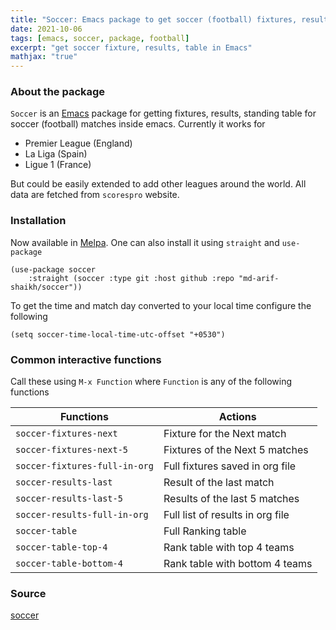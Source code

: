 ```yaml
---
title: "Soccer: Emacs package to get soccer (football) fixtures, results, standing table and etc"
date: 2021-10-06
tags: [emacs, soccer, package, football]
excerpt: "get soccer fixture, results, table in Emacs"
mathjax: "true"
---
```


### About the package
`Soccer` is an [Emacs](https://www.gnu.org/software/emacs/) package for getting fixtures, results, standing table for soccer (football) matches inside emacs. Currently it works for
  - Premier League (England)
  - La Liga (Spain)
  - Ligue 1 (France)

But could be easily extended to add other leagues around the world. All data are fetched from `scorespro` website.

###  Installation
Now available in [Melpa](https://melpa.org/). One can also install it using `straight` and `use-package`
```emacs-lisp
(use-package soccer
    :straight (soccer :type git :host github :repo "md-arif-shaikh/soccer"))
```

To get the time and match day converted to your local time configure the following
```emacs-lisp
(setq soccer-time-local-time-utc-offset "+0530")
```

### Common interactive functions
Call these using `M-x Function` where `Function` is any of the following functions

  | Functions                     | Actions                          |
  |-------------------------------|----------------------------------|
  | `soccer-fixtures-next`        | Fixture for the Next match       |
  | `soccer-fixtures-next-5`      | Fixtures of the Next 5 matches   |
  | `soccer-fixtures-full-in-org` | Full fixtures saved in org file  |
  | `soccer-results-last`         | Result of the last match         |
  | `soccer-results-last-5`       | Results of the last 5 matches    |
  | `soccer-results-full-in-org`  | Full list of results in org file |
  | `soccer-table`                | Full Ranking table               |
  | `soccer-table-top-4`          | Rank table with top 4 teams      |
  | `soccer-table-bottom-4`       | Rank table with bottom 4 teams   |
  
### Source
[soccer](https://github.com/md-arif-shaikh/soccer)
